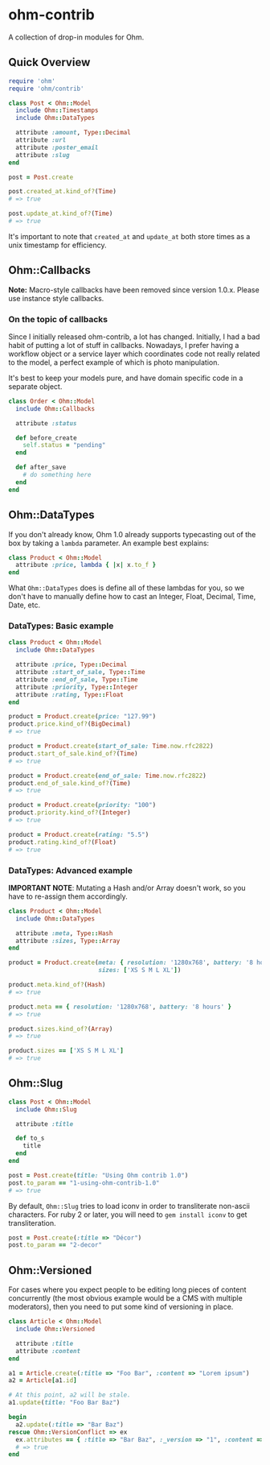 # ohm-contrib

A collection of drop-in modules for Ohm.

## Quick Overview

```ruby
require 'ohm'
require 'ohm/contrib'

class Post < Ohm::Model
  include Ohm::Timestamps
  include Ohm::DataTypes

  attribute :amount, Type::Decimal
  attribute :url
  attribute :poster_email
  attribute :slug
end

post = Post.create

post.created_at.kind_of?(Time)
# => true

post.update_at.kind_of?(Time)
# => true
```

It's important to note that `created_at` and `update_at` both store
times as a unix timestamp for efficiency.

## Ohm::Callbacks

**Note:** Macro-style callbacks have been removed since version 1.0.x.
Please use instance style callbacks.

### On the topic of callbacks

Since I initially released ohm-contrib, a lot has changed. Initially, I
had a bad habit of putting a lot of stuff in callbacks. Nowadays, I
prefer having a workflow object or a service layer which coordinates
code not really related to the model, a perfect example of which is
photo manipulation.

It's best to keep your models pure, and have domain specific code
in a separate object.

```ruby
class Order < Ohm::Model
  include Ohm::Callbacks

  attribute :status

  def before_create
    self.status = "pending"
  end

  def after_save
    # do something here
  end
end
```

## Ohm::DataTypes

If you don't already know, Ohm 1.0 already supports typecasting out of
the box by taking a `lambda` parameter. An example best explains:

```ruby
class Product < Ohm::Model
  attribute :price, lambda { |x| x.to_f }
end
```

What `Ohm::DataTypes` does is define all of these lambdas for you,
so we don't have to manually define how to cast an Integer, Float,
Decimal, Time, Date, etc.

### DataTypes: Basic example

```ruby
class Product < Ohm::Model
  include Ohm::DataTypes

  attribute :price, Type::Decimal
  attribute :start_of_sale, Type::Time
  attribute :end_of_sale, Type::Time
  attribute :priority, Type::Integer
  attribute :rating, Type::Float
end

product = Product.create(price: "127.99")
product.price.kind_of?(BigDecimal)
# => true

product = Product.create(start_of_sale: Time.now.rfc2822)
product.start_of_sale.kind_of?(Time)
# => true

product = Product.create(end_of_sale: Time.now.rfc2822)
product.end_of_sale.kind_of?(Time)
# => true

product = Product.create(priority: "100")
product.priority.kind_of?(Integer)
# => true

product = Product.create(rating: "5.5")
product.rating.kind_of?(Float)
# => true
```

### DataTypes: Advanced example

**IMPORTANT NOTE**: Mutating a Hash and/or Array doesn't work, so you have
to re-assign them accordingly.

```ruby
class Product < Ohm::Model
  include Ohm::DataTypes

  attribute :meta, Type::Hash
  attribute :sizes, Type::Array
end

product = Product.create(meta: { resolution: '1280x768', battery: '8 hours' },
                         sizes: ['XS S M L XL'])

product.meta.kind_of?(Hash)
# => true

product.meta == { resolution: '1280x768', battery: '8 hours' }
# => true

product.sizes.kind_of?(Array)
# => true

product.sizes == ['XS S M L XL']
# => true
```

## Ohm::Slug

```ruby
class Post < Ohm::Model
  include Ohm::Slug

  attribute :title

  def to_s
    title
  end
end

post = Post.create(title: "Using Ohm contrib 1.0")
post.to_param == "1-using-ohm-contrib-1.0"
# => true
```

By default, `Ohm::Slug` tries to load iconv in order to transliterate
non-ascii characters. For ruby 2 or later, you will need to `gem install iconv`
to get transliteration.

```ruby
post = Post.create(:title => "Décor")
post.to_param == "2-decor"
```

## Ohm::Versioned

For cases where you expect people to be editing long pieces of
content concurrently (the most obvious example would be a CMS with multiple
moderators), then you need to put some kind of versioning in place.

```ruby
class Article < Ohm::Model
  include Ohm::Versioned

  attribute :title
  attribute :content
end

a1 = Article.create(:title => "Foo Bar", :content => "Lorem ipsum")
a2 = Article[a1.id]

# At this point, a2 will be stale.
a1.update(title: "Foo Bar Baz")

begin
  a2.update(:title => "Bar Baz")
rescue Ohm::VersionConflict => ex
  ex.attributes == { :title => "Bar Baz", :_version => "1", :content => "Lorem ipsum" }
  # => true
end
```
